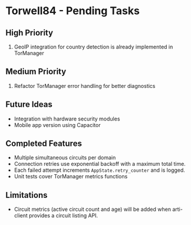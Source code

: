 # Torwell84 - Pending Tasks

## High Priority
1. GeoIP integration for country detection is already implemented in TorManager

## Medium Priority
1. Refactor TorManager error handling for better diagnostics

## Future Ideas
- Integration with hardware security modules
- Mobile app version using Capacitor

## Completed Features
- Multiple simultaneous circuits per domain
- Connection retries use exponential backoff with a maximum total time.
- Each failed attempt increments `AppState.retry_counter` and is logged.
- Unit tests cover TorManager metrics functions

## Limitations
- Circuit metrics (active circuit count and age) will be added when arti-client provides a circuit listing API.
